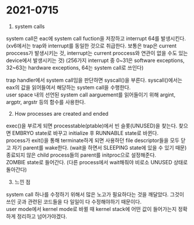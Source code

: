 # 2021-0715
1. system calls

system call은 eac에 system call fuction을 저장하고 interrupt 64를 발생시킨다.  
(xv6에서는 trap와 interrupt를 동일한 것으로 취급한다. 보통은 trap은 current proccess가 발생시키는 것, interrupt는 current proccess와 연관이 없을 수도 있는 device에서 발생시키는 것)
(256가지 interrupt 중 0~31은 software exceptions, 32~63는 hardware exceptions, 64는 system call로 쓰인다)

trap handler에서 system call임을 판단하면 syscall()을 부른다. syscall()에서는 eax의 값을 읽어들여서 해당하는 system call을 수행한다.  
user space 내의 선언된 system call aarguement를 읽어들이기 위해 argint,  argptr, argstr 등의 함수를 사용한다.  

2. How processes are created and ended

exec()을 부르게 되면 processtable(ptable)에서 빈 슬롯(UNUSED)을 찾는다. 찾으면 EMBRYO state로 바꾸고 initialize 후 RUNNABLE state로 바뀐다.  
process가 exit()을 통해 terminate하게 되면 사용하던 file descriptor들을 모두 닫고 자기 parent를 wake한다. (wait을 하면서 SLEEPING state에 있을 수 있기 때문)  
종료되지 않은 child process들의 parent를 initproc으로 설정해준다.  
ZOMBIE state로 들어간다. (다른 process에서 wait해줘야 비로소 UNUSED 상태로 돌아간다)

3. 느낀 점

system call 하나를 수정하기 위해서 많은 노고가 필요하다는 것을 깨달았다. 그것이 쓰인 곳과 관련된 코드들을 다 일일이 다 수정해야하기 때문이다.  
user mode에서 kernel mode로 바뀔 때 kernel stack에 어떤 값이 들어가는지 정확하게 정리하고 넘어가야겠다. 
